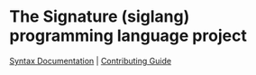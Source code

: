 # The Signature (siglang) programming language project

[Syntax Documentation](SYNTAX.md) | [Contributing Guide](CONTRIBUTING.md)
